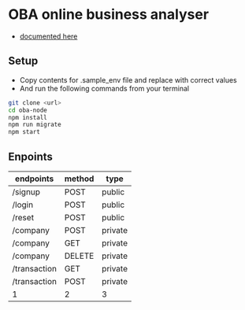 # OBA online business analyser

- [documented here](https://app.swaggerhub.com/apis-docs/jos/oba-node/1.0.0)

## Setup
- Copy contents for .sample_env file and replace with correct values
- And run the following commands from your terminal
```bash
git clone <url>
cd oba-node
npm install
npm run migrate
npm start
```
## Enpoints

endpoints | method | type
--- | --- | ---
/signup | POST | public
/login | POST | public
/reset | POST | public
/company | POST | private
/company | GET | private
/company  | DELETE | private
/transaction | GET | private
/transaction  | POST | private
1 | 2 | 3
